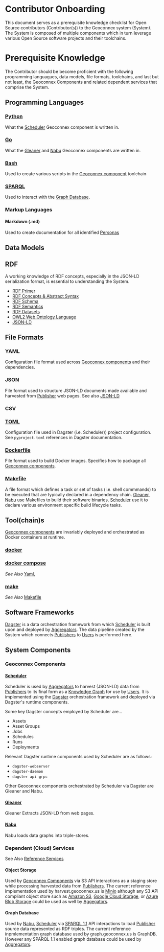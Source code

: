 # Contributor Onboarding
This document serves as a prerequisite knowledge checklist for Open Source contributors (Contributor(s)) to the Geoconnex system (System). The System is composed of multiple components which in turn leverage various Open Source software projects and their toolchains.  

# Prerequisite Knowledge

The Contributor should be become proficient with the following programming languagues, data models, file formats, toolchains, and last but not least, the Geoconnex Components and related dependent services that comprise the System.

## Programming Languages

### [Python](https://python.org)
What the [Scheduler](#scheduler) Geoconnex component is written in. 
### [Go](https://https://go.dev/)
What the [Gleaner](#gleaner) and [Nabu](#nabu) Geoconnex components are written in.
### [Bash](https://www.gnu.org/software/bash/manual/bash.html)
Used to create various scripts in the [Geoconnex component](#geoconnex-components) toolchain
### [SPARQL](https://www.w3.org/TR/sparql11-query/)
Used to interact with the [Graph Database](#graph-database).

### Markup Languages

#### Markdown (.md)
Used to create documentation for all identified [Personas](README.md#personas)

## Data Models

## RDF
A working knowledge of RDF concepts, especially in the JSON-LD serialization format, is essential to understanding the System.

* [RDF Primer](https://www.w3.org/TR/rdf11-primer/)
* [RDF Concepts & Abstract Syntax](https://www.w3.org/TR/2014/REC-rdf11-concepts-20140225/)
* [RDF Schema](https://www.w3.org/TR/2014/REC-rdf-schema-20140225/)
* [RDF Semantics](https://www.w3.org/TR/2014/REC-rdf11-mt-20140225/)
* [RDF Datasets](https://www.w3.org/TR/2014/NOTE-rdf11-datasets-20140225/)
* [OWL2 Web Ontology Language](https://www.w3.org/TR/owl2-overview/)
* [JSON-LD](https://json-ld.org/)


## File Formats

### YAML 
Configuration file format used across [Geoconnex components](#geoconnex-components) and their dependencies.
### JSON
File format used to structure JSON-LD documents made available and harvested from  [Publisher](README.md#persona-publisher) web pages. See also [JSON-LD](#json-ld)
### CSV

### [TOML](https://toml.io/en/)
Configuration file used in  Dagster (i.e. Scheduler)) project configuration. See `pyproject.toml` references in Dagster documentation.    
### [Dockerfile](https://docs.docker.com/engine/reference/builder/) 
File format used to build Docker images. Specifies how to package all [Geoconnex components](#geoconnex-components). 

### [Makefile](https://makefiletutorial.com/) 
A file format which defines a task or set of tasks (i.e. shell commmands) to be executed that are typically declared in a dependency chain.  [Gleaner](#gleaner), [Nabu](#nabu) use Makefiles to build their software binaries.  [Scheduler](#scheduler) use it to declare various environment specific build lifecycle tasks.

## Tool(chain)s

[Geoconnex components](#geoconnex-components) are invariably deployed and orchestrated as Docker containers at runtime. 

### [docker](https://docs.docker.com/engine/reference/commandline/cli/) 
### [docker compose](https://docs.docker.com/compose/)
*See Also* [Yaml](#yaml), 
### [make](https://www.gnu.org/software/make/manual/make.html) 
*See Also* [Makefile](#makefile)

## Software Frameworks

[Dagster](https://docs.dagster.io/getting-started?) is a data orchestration framework from which [Scheduler](#scheduler) is built upon and deployed by [Aggregators](README.md#persona-aggregator). The data pipeline created by the System which connects [Publishers](README.md#persona-publisher) to [Users](README.md#persona-user) is  performed here. 


## System Components 

### Geoconnex Components

#### [Scheduler](https://github.com/gleanerio/scheduler) 

Scheduler is used by [Aggregators](README.md#persona-aggregator) to harvest (JSON-LD) data from [Publishers](../README.md#persona-publisher) to its final form as a [Knowledge Graph](README.md#graph) for use by [Users](README.md#persona-user). It is implemented  using the [Dagster](#dagster) orchestration framework and deployed via Dagster's runtime components. 

Some key Dagster concepts employed by Scheduler are...

- Assets
- Asset Groups
- Jobs
- Schedules
- Runs
- Deployments

Relevant Dagster runtime components used by Scheduler are as follows:

- `dagster-webserver`
- `dagster-daemon`
- `dagster api grpc`

Other Geoconnex components orchestrated by Scheduler via Dagster are Gleaner and Nabu. 

#### [Gleaner](https://github.com/gleanerio/gleaner)
Gleaner Extracts JSON-LD from web pages.
#### [Nabu](https://github.com/gleanerio/nabu) 
Nabu loads data graphs into triple-stores.

### Dependent (Cloud) Services 

See Also [Reference Services](README.md#reference-services)

#### Object Storage

Used by [Geoconnex Components](#geoconnex-components) via S3 API interactions as a staging store while processing harvested data from [Publishers](README.md#persona-publisher). The current reference implementation used by harvest.geoconnex.us is [Minio](https://github.com/minio/minio) although any S3 API compliant object store such as [Amazon S3](https://www.google.com/search?q=Amazon+S3), [Google Cloud Storage](https://www.google.com/search?q=Google+Cloud+Storage), or [Azure Blob Storage](https://www.google.com/search?q=Azure+Blob+Storage) could be used as well by [Aggegators](README.md#persona-aggregator).

#### Graph Database

Used by [Nabu](#nabu), [Scheduler](#scheduler) via [SPARQL 1.1](#sparql) API interactions to load [Publisher](README.md#persona-publisher) source data represented as RDF triples. The current reference inpmlementation graph database used by graph.geoconnex.us is GraphDB.  However any SPARQL 1.1 enabled graph database could be used by [Aggregators](README.md#persona-aggregator).

